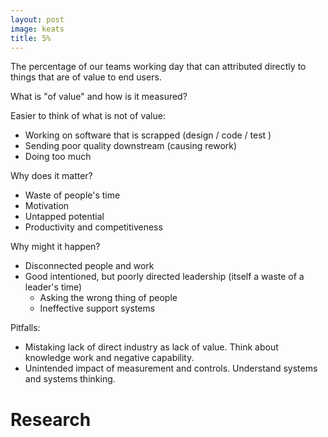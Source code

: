 ```yaml
---
layout: post
image: keats
title: 5%
---
```

The percentage of our teams working day that can attributed directly to things that are of value to end users.

What is "of value" and how is it measured?

Easier to think of what is not of value:
- Working on software that is scrapped (design / code / test
  )
- Sending poor quality downstream (causing rework)
- Doing too much

Why does it matter?
- Waste of people's time
- Motivation
- Untapped potential
- Productivity and competitiveness 

Why might it happen?
- Disconnected people and work
- Good intentioned, but poorly directed leadership (itself a waste of a leader's time)
  - Asking the wrong thing of people
  - Ineffective support systems

Pitfalls:
- Mistaking lack of direct industry as lack of value. Think about knowledge work and negative capability.
- Unintended impact of measurement and controls. Understand systems and systems thinking.


# Research